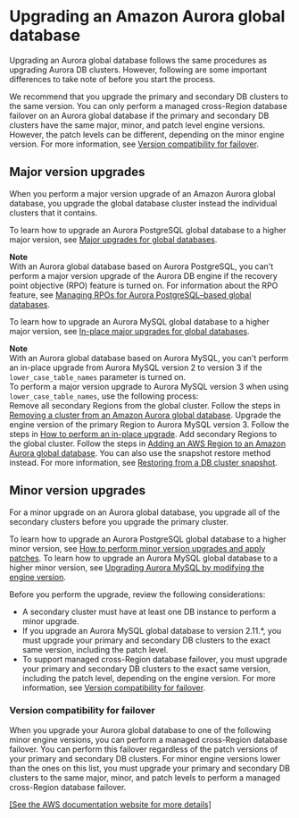 # Upgrading an Amazon Aurora global database<a name="aurora-global-database-upgrade"></a>

Upgrading an Aurora global database follows the same procedures as upgrading Aurora DB clusters\. However, following are some important differences to take note of before you start the process\.

We recommend that you upgrade the primary and secondary DB clusters to the same version\. You can only perform a managed cross\-Region database failover on an Aurora global database if the primary and secondary DB clusters have the same major, minor, and patch level engine versions\. However, the patch levels can be different, depending on the minor engine version\. For more information, see [Version compatibility for failover](#aurora-global-database-upgrade.minor.incompatibility)\.

## Major version upgrades<a name="aurora-global-database-upgrade.major"></a>

When you perform a major version upgrade of an Amazon Aurora global database, you upgrade the global database cluster instead the individual clusters that it contains\.

To learn how to upgrade an Aurora PostgreSQL global database to a higher major version, see [Major upgrades for global databases](USER_UpgradeDBInstance.PostgreSQL.md#USER_UpgradeDBInstance.PostgreSQL.GlobalDB)\.

**Note**  
With an Aurora global database based on Aurora PostgreSQL, you can't perform a major version upgrade of the Aurora DB engine if the recovery point objective \(RPO\) feature is turned on\. For information about the RPO feature, see [Managing RPOs for Aurora PostgreSQL–based global databases](aurora-global-database-disaster-recovery.md#aurora-global-database-manage-recovery)\.

To learn how to upgrade an Aurora MySQL global database to a higher major version, see [In\-place major upgrades for global databases](AuroraMySQL.Updates.MajorVersionUpgrade.md#AuroraMySQL.Upgrading.GlobalDB)\.

**Note**  
With an Aurora global database based on Aurora MySQL, you can't perform an in\-place upgrade from Aurora MySQL version 2 to version 3 if the `lower_case_table_names` parameter is turned on\.  
To perform a major version upgrade to Aurora MySQL version 3 when using `lower_case_table_names`, use the following process:  
Remove all secondary Regions from the global cluster\. Follow the steps in [Removing a cluster from an Amazon Aurora global database](aurora-global-database-managing.md#aurora-global-database-detaching)\.
Upgrade the engine version of the primary Region to Aurora MySQL version 3\. Follow the steps in [How to perform an in\-place upgrade](AuroraMySQL.Updates.MajorVersionUpgrade.md#AuroraMySQL.Upgrading.Procedure)\.
Add secondary Regions to the global cluster\. Follow the steps in [Adding an AWS Region to an Amazon Aurora global database](aurora-global-database-getting-started.md#aurora-global-database-attaching)\.
You can also use the snapshot restore method instead\. For more information, see [Restoring from a DB cluster snapshot](aurora-restore-snapshot.md)\.

## Minor version upgrades<a name="aurora-global-database-upgrade.minor"></a>

For a minor upgrade on an Aurora global database, you upgrade all of the secondary clusters before you upgrade the primary cluster\.

To learn how to upgrade an Aurora PostgreSQL global database to a higher minor version, see [How to perform minor version upgrades and apply patches](USER_UpgradeDBInstance.PostgreSQL.md#USER_UpgradeDBInstance.PostgreSQL.Minor)\. To learn how to upgrade an Aurora MySQL global database to a higher minor version, see [Upgrading Aurora MySQL by modifying the engine version](AuroraMySQL.Updates.Patching.md#AuroraMySQL.Updates.Patching.ModifyEngineVersion)\.

Before you perform the upgrade, review the following considerations:
+ A secondary cluster must have at least one DB instance to perform a minor upgrade\.
+ If you upgrade an Aurora MySQL global database to version 2\.11\.\*, you must upgrade your primary and secondary DB clusters to the exact same version, including the patch level\.
+ To support managed cross\-Region database failover, you must upgrade your primary and secondary DB clusters to the exact same version, including the patch level, depending on the engine version\. For more information, see [Version compatibility for failover](#aurora-global-database-upgrade.minor.incompatibility)\.

### Version compatibility for failover<a name="aurora-global-database-upgrade.minor.incompatibility"></a>

When you upgrade your Aurora global database to one of the following minor engine versions, you can perform a managed cross\-Region database failover\. You can perform this failover regardless of the patch versions of your primary and secondary DB clusters\. For minor engine versions lower than the ones on this list, you must upgrade your primary and secondary DB clusters to the same major, minor, and patch levels to perform a managed cross\-Region database failover\.

[\[See the AWS documentation website for more details\]](http://docs.aws.amazon.com/AmazonRDS/latest/AuroraUserGuide/aurora-global-database-upgrade.html)